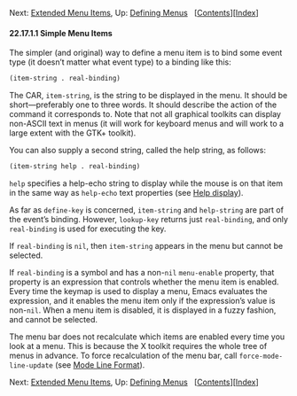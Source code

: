 

Next: [Extended Menu Items](Extended-Menu-Items.html), Up: [Defining Menus](Defining-Menus.html)   \[[Contents](index.html#SEC_Contents "Table of contents")]\[[Index](Index.html "Index")]

#### 22.17.1.1 Simple Menu Items

The simpler (and original) way to define a menu item is to bind some event type (it doesn’t matter what event type) to a binding like this:

```lisp
(item-string . real-binding)
```

The CAR, `item-string`, is the string to be displayed in the menu. It should be short—preferably one to three words. It should describe the action of the command it corresponds to. Note that not all graphical toolkits can display non-ASCII text in menus (it will work for keyboard menus and will work to a large extent with the GTK+ toolkit).

You can also supply a second string, called the help string, as follows:

```lisp
(item-string help . real-binding)
```

`help` specifies a help-echo string to display while the mouse is on that item in the same way as `help-echo` text properties (see [Help display](Special-Properties.html#Help-display)).

As far as `define-key` is concerned, `item-string` and `help-string` are part of the event’s binding. However, `lookup-key` returns just `real-binding`, and only `real-binding` is used for executing the key.

If `real-binding` is `nil`, then `item-string` appears in the menu but cannot be selected.

If `real-binding` is a symbol and has a non-`nil` `menu-enable` property, that property is an expression that controls whether the menu item is enabled. Every time the keymap is used to display a menu, Emacs evaluates the expression, and it enables the menu item only if the expression’s value is non-`nil`. When a menu item is disabled, it is displayed in a fuzzy fashion, and cannot be selected.

The menu bar does not recalculate which items are enabled every time you look at a menu. This is because the X toolkit requires the whole tree of menus in advance. To force recalculation of the menu bar, call `force-mode-line-update` (see [Mode Line Format](Mode-Line-Format.html)).

Next: [Extended Menu Items](Extended-Menu-Items.html), Up: [Defining Menus](Defining-Menus.html)   \[[Contents](index.html#SEC_Contents "Table of contents")]\[[Index](Index.html "Index")]
